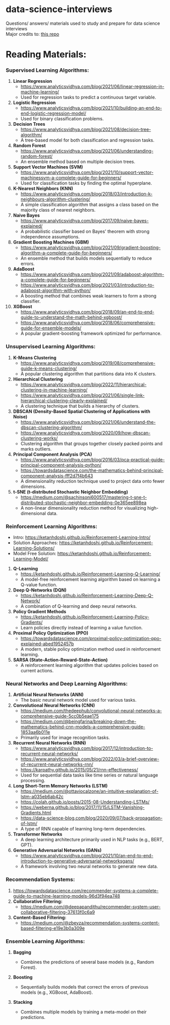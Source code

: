 # data-science-interviews
Questions/ answers/ materials used to study and prepare for data science interviews <br>
Major credits to: [this repo](https://github.com/alexeygrigorev/data-science-interviews)

# Reading Materials:

### **Supervised Learning Algorithms:**
1. **Linear Regression**
   - https://www.analyticsvidhya.com/blog/2021/06/linear-regression-in-machine-learning/
   - Used for regression tasks to predict a continuous target variable.
2. **Logistic Regression**
   - https://www.analyticsvidhya.com/blog/2021/10/building-an-end-to-end-logistic-regression-model/
   - Used for binary classification problems.
3. **Decision Trees**
   - https://www.analyticsvidhya.com/blog/2021/08/decision-tree-algorithm/
   - A tree-based model for both classification and regression tasks.
4. **Random Forest**
   - https://www.analyticsvidhya.com/blog/2021/06/understanding-random-forest/
   - An ensemble method based on multiple decision trees.
5. **Support Vector Machines (SVM)**
   - https://www.analyticsvidhya.com/blog/2021/10/support-vector-machinessvm-a-complete-guide-for-beginners/
   - Used for classification tasks by finding the optimal hyperplane.
6. **K-Nearest Neighbors (KNN)**
   - https://www.analyticsvidhya.com/blog/2018/03/introduction-k-neighbours-algorithm-clustering/
   - A simple classification algorithm that assigns a class based on the majority class of nearest neighbors.
7. **Naive Bayes**
   - https://www.analyticsvidhya.com/blog/2017/09/naive-bayes-explained/
   - A probabilistic classifier based on Bayes' theorem with strong independence assumptions.
8. **Gradient Boosting Machines (GBM)**
   - https://www.analyticsvidhya.com/blog/2021/09/gradient-boosting-algorithm-a-complete-guide-for-beginners/
   - An ensemble method that builds models sequentially to reduce errors.
9. **AdaBoost**
   - https://www.analyticsvidhya.com/blog/2021/09/adaboost-algorithm-a-complete-guide-for-beginners/
   - https://www.analyticsvidhya.com/blog/2021/03/introduction-to-adaboost-algorithm-with-python/
   - A boosting method that combines weak learners to form a strong classifier.
10. **XGBoost**
    - https://www.analyticsvidhya.com/blog/2018/09/an-end-to-end-guide-to-understand-the-math-behind-xgboost/
    - https://www.analyticsvidhya.com/blog/2018/06/comprehensive-guide-for-ensemble-models/
    - A popular gradient-boosting framework optimized for performance.


### **Unsupervised Learning Algorithms:**
1. **K-Means Clustering**
   - https://www.analyticsvidhya.com/blog/2019/08/comprehensive-guide-k-means-clustering/
   - A popular clustering algorithm that partitions data into K clusters.
2. **Hierarchical Clustering**
   - https://www.analyticsvidhya.com/blog/2022/11/hierarchical-clustering-in-machine-learning/
   - https://www.analyticsvidhya.com/blog/2021/06/single-link-hierarchical-clustering-clearly-explained/
   - A clustering technique that builds a hierarchy of clusters.
3. **DBSCAN (Density-Based Spatial Clustering of Applications with Noise)**
   - https://www.analyticsvidhya.com/blog/2021/06/understand-the-dbscan-clustering-algorithm/
   - https://www.analyticsvidhya.com/blog/2020/09/how-dbscan-clustering-works/
   - Clustering algorithm that groups together closely packed points and marks outliers.
4. **Principal Component Analysis (PCA)**
   - https://www.analyticsvidhya.com/blog/2016/03/pca-practical-guide-principal-component-analysis-python/
   - https://towardsdatascience.com/the-mathematics-behind-principal-component-analysis-fff2d7f4b643
   - A dimensionality reduction technique used to project data onto fewer dimensions.
5. **t-SNE (t-distributed Stochastic Neighbor Embedding)**
   - https://medium.com/@sachinsoni600517/mastering-t-sne-t-distributed-stochastic-neighbor-embedding-0e365ee898ea
   - A non-linear dimensionality reduction method for visualizing high-dimensional data.


### **Reinforcement Learning Algorithms:**
- Intro: https://ketanhdoshi.github.io/Reinforcement-Learning-Intro/
- Solution Approaches: https://ketanhdoshi.github.io/Reinforcement-Learning-Solutions/
- Model Free Solution: https://ketanhdoshi.github.io/Reinforcement-Learning-Model/
1. **Q-Learning**
   - https://ketanhdoshi.github.io/Reinforcement-Learning-Q-Learning/
   - A model-free reinforcement learning algorithm based on learning a Q-value function.
4. **Deep Q-Networks (DQN)**
   - https://ketanhdoshi.github.io/Reinforcement-Learning-Deep-Q-Network/
   - A combination of Q-learning and deep neural networks.
5. **Policy Gradient Methods**
   - https://ketanhdoshi.github.io/Reinforcement-Learning-Policy-Gradients/
   - Learn policies directly instead of learning a value function.
6. **Proximal Policy Optimization (PPO)**
   - https://towardsdatascience.com/proximal-policy-optimization-ppo-explained-abed1952457b
   - A modern, stable policy optimization method used in reinforcement learning.
7. **SARSA (State-Action-Reward-State-Action)**
   - A reinforcement learning algorithm that updates policies based on current actions.

### **Neural Networks and Deep Learning Algorithms:**
1. **Artificial Neural Networks (ANN)**
   - The basic neural network model used for various tasks.
2. **Convolutional Neural Networks (CNN)**
   - https://medium.com/thedeephub/convolutional-neural-networks-a-comprehensive-guide-5cc0b5eae175
   - https://medium.com/@beingfarina/breaking-down-the-mathematics-behind-cnn-models-a-comprehensive-guide-1853aa6b011e
   - Primarily used for image recognition tasks.
3. **Recurrent Neural Networks (RNN)**
   - https://www.analyticsvidhya.com/blog/2017/12/introduction-to-recurrent-neural-networks/
   - https://www.analyticsvidhya.com/blog/2022/03/a-brief-overview-of-recurrent-neural-networks-rnn/
   - https://karpathy.github.io/2015/05/21/rnn-effectiveness/
   - Used for sequential data tasks like time series or natural language processing.
4. **Long Short-Term Memory Networks (LSTM)**
   - https://medium.com/@ottaviocalzone/an-intuitive-explanation-of-lstm-a035eb6ab42c
   - https://colah.github.io/posts/2015-08-Understanding-LSTMs/
   - https://weberna.github.io/blog/2017/11/15/LSTM-Vanishing-Gradients.html
   - https://data-science-blog.com/blog/2020/09/07/back-propagation-of-lstm/
   - A type of RNN capable of learning long-term dependencies.
5. **Transformer Networks**
   - A deep learning architecture primarily used in NLP tasks (e.g., BERT, GPT).
6. **Generative Adversarial Networks (GANs)**
   - https://www.analyticsvidhya.com/blog/2021/10/an-end-to-end-introduction-to-generative-adversarial-networksgans/
   - A framework involving two neural networks to generate new data.


### **Recommendation Systems:**
1. https://towardsdatascience.com/recommender-systems-a-complete-guide-to-machine-learning-models-96d3f94ea748
2. **Collaborative Filtering:**
   - https://medium.com/@deepapandithu/recommender-system-user-collaborative-filtering-37613f0c6a9
3. **Content-Based Filtering:**
   - https://medium.com/@zbeyza/recommendation-systems-content-based-filtering-e19e3b0a309e


### **Ensemble Learning Algorithms:**
1. **Bagging**
   - Combines the predictions of several base models (e.g., Random Forest).
2. **Boosting**
   - Sequentially builds models that correct the errors of previous models (e.g., XGBoost, AdaBoost).
3. **Stacking**







   - Combines multiple models by training a meta-model on their predictions.

